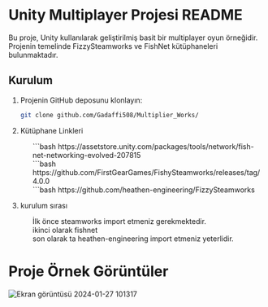 # Unity Multiplayer Projesi README

Bu proje, Unity kullanılarak geliştirilmiş basit bir multiplayer oyun örneğidir. Projenin temelinde FizzySteamworks ve FishNet kütüphaneleri bulunmaktadır.

## Kurulum

1. Projenin GitHub deposunu klonlayın:

   ```bash
   git clone github.com/Gadaffi508/Multiplier_Works/
2. Kütüphane Linkleri
   
     <ul> ```bash  https://assetstore.unity.com/packages/tools/network/fish-net-networking-evolved-207815 </ul>
     <ul> ```bash  https://github.com/FirstGearGames/FishySteamworks/releases/tag/4.0.0 </ul>
     <ul> ```bash  https://github.com/heathen-engineering/FizzySteamworks </ul>

3. kurulum sırası
   <ul> İlk önce steamworks import etmeniz gerekmektedir.</ul>
   <ul> ikinci olarak fishnet </ul>
   <ul> son olarak ta heathen-engineering import etmeniz yeterlidir. </ul>

<h1> Proje Örnek Görüntüler </h1>

![Ekran görüntüsü 2024-01-27 101317](https://github.com/Gadaffi508/Multiplier_Works/assets/121219831/e4616bcb-2a22-4190-a529-7ba7713af32b)
